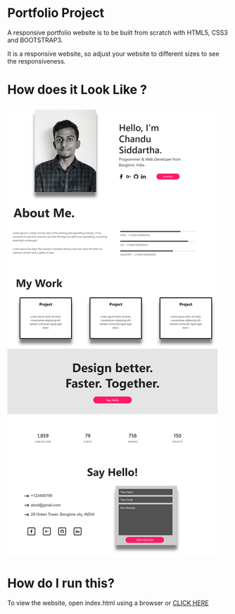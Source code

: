# Portfolio Project

A responsive portfolio website is to be built from scratch with HTML5, CSS3 and BOOTSTRAP3. 

It is a responsive website, so adjust your website to different sizes to see the responsiveness. 

# How does it Look Like ?

![alt text](https://github.com/siddartha19/portfolio/blob/master/image/portfoilo1.png)


# How do I run this?

To view the website, open index.html using a browser or [CLICK HERE](https://siddartha19.github.io/Portfolio-Page/)



